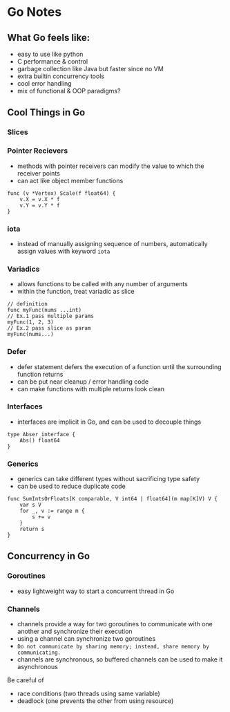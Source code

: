 # Go Notes

## What Go feels like:
- easy to use like python
- C performance & control
- garbage collection like  Java but faster since no VM
- extra builtin concurrency tools
- cool error handling
- mix of functional & OOP paradigms?

## Cool Things in Go
### Slices
### Pointer Recievers
- methods with pointer receivers can modify the value to which the receiver points
- can act like object member functions
```
func (v *Vertex) Scale(f float64) {
	v.X = v.X * f
	v.Y = v.Y * f
}
```
### iota
- instead of manually assigning sequence of numbers, automatically assign values with keyword `iota`
### Variadics
- allows functions to be called with any number of arguments
- within the function, treat variadic as slice
```
// definition
func myFunc(nums ...int)
// Ex.1 pass multiple params
myFunc(1, 2, 3)
// Ex.2 pass slice as param
myFunc(nums...)
```
### Defer
- defer statement defers the execution of a function until the surrounding function returns
- can be put near cleanup / error handling code
- can make functions with multiple returns look clean
### Interfaces
- interfaces are implicit in Go, and can be used to decouple things
```
type Abser interface {
	Abs() float64
}
```
### Generics
- generics can take different types without sacrificing type safety
- can be used to reduce duplicate code
```
func SumIntsOrFloats[K comparable, V int64 | float64](m map[K]V) V {
    var s V
    for _, v := range m {
        s += v
    }
    return s
}
```

## Concurrency in Go
### Goroutines
- easy lightweight way to start a concurrent thread in Go
### Channels
- channels provide a way for two goroutines to communicate with one another and synchronize their execution
- using a channel can synchronize two goroutines
- `Do not communicate by sharing memory; instead, share memory by communicating.`
- channels are synchronous, so buffered channels can be used to make it asynchronous

Be careful of 
- race conditions (two threads using same variable)
- deadlock (one prevents the other from using resource)
